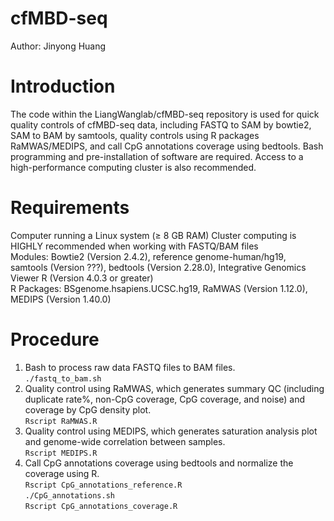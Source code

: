 # cfMBD-seq
Author: Jinyong Huang

# Introduction
The code within the LiangWanglab/cfMBD-seq repository is used for quick quality controls of cfMBD-seq data, including FASTQ to SAM by bowtie2, SAM to BAM by samtools, quality controls using R packages RaMWAS/MEDIPS,  and call CpG annotations coverage using bedtools. Bash programming and pre-installation of software are required. Access to a high-performance computing cluster is also recommended. 

# Requirements
Computer running a Linux system (≥ 8 GB RAM) Cluster computing is HIGHLY recommended when working with FASTQ/BAM files  
Modules: Bowtie2 (Version 2.4.2), reference genome-human/hg19, samtools (Version ???), bedtools (Version 2.28.0), Integrative Genomics Viewer
R (Version 4.0.3 or greater)  
R Packages: BSgenome.hsapiens.UCSC.hg19, RaMWAS (Version 1.12.0), MEDIPS (Version 1.40.0)

# Procedure
1. Bash to process raw data FASTQ files to BAM files.  
```./fastq_to_bam.sh```  
2. Quality control using RaMWAS, which generates summary QC (including duplicate  rate%, non-CpG coverage, CpG coverage, and noise) and coverage by CpG density plot.  
```Rscript RaMWAS.R```  
3. Quality control using MEDIPS, which generates saturation analysis plot and genome-wide correlation between samples.  
```Rscript MEDIPS.R```   
4. Call CpG annotations coverage using bedtools and normalize the coverage using R.  
```Rscript CpG_annotations_reference.R```   
```./CpG_annotations.sh```  
```Rscript CpG_annotations_coverage.R```   
